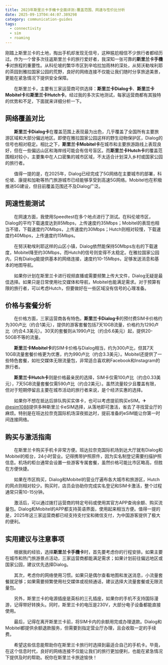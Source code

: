 ```yaml
---
title: 2023年斯里兰卡手機卡全面评测:覆盖范围、网速与性价比分析
date: 2025-09-13T04:44:07.389298
category: communication-guides
tags:
  - connectivity
  - sim
  - roaming
---
```


刚踏上斯里兰卡的土地，掏出手机却发现无信号，这种尴尬相信不少旅行者都经历过。作为一个曾多次往返斯里兰卡的旅行爱好者，我深知一张可靠的**斯里兰卡手機卡**对旅程的重要性。从科伦坡的繁华市区到辛哈拉加雨林的深处，从努沃勒埃利耶的茶园到雅拉国家公园的荒野，良好的网络连接不仅能让我们随时分享旅途美景，更能在紧急情况下提供安全保障。

　　在斯里兰卡，主要有三家运营商可供选择：**斯里兰卡Dialog卡**、**斯里兰卡Mobitel卡**和**斯里兰卡Hutch卡**。经过我的多次实地测试，每家运营商都有其独特的优势和不足，下面就来详细分析一下。

## 网络覆盖对比

　　**斯里兰卡Dialog卡**在覆盖范围上表现最为出色，几乎覆盖了全国所有主要旅游区域和大部分偏远地区。即使在雅拉国家公园这样的野生动物保护区，Dialog的信号也相对稳定。相比之下，**斯里兰卡Mobitel卡**在城市和主要旅游路线上表现良好，但在一些偏远山区和海岸线可能会有信号盲区。而**斯里兰卡Hutch卡**的覆盖范围相对较小，主要集中在人口密集的城市区域，不太适合计划深入乡村或国家公园的旅行者。

　　值得一提的是，在2025年，Dialog已经完成了5G网络在主要城市的部署，科伦坡、康提和加勒等热门旅游城市已经能够享受到高速5G网络。Mobitel也在积极推进5G建设，但目前覆盖范围还不及Dialog广泛。

## 网速性能测试

　　在网速方面，我使用Speedtest在多个地点进行了测试。在科伦坡市区，Dialog的平均下载速度达到85Mbps，上传速度约35Mbps；Mobitel的表现也相当不错，下载速度约70Mbps，上传速度约30Mbps；Hutch则相对较慢，下载速度约40Mbps，上传速度约15Mbps。

　　在努沃勒埃利耶这样的山区小镇，Dialog依然能保持50Mbps左右的下载速度，Mobitel降至约30Mbps，而Hutch的信号则变得不太稳定。在雅拉国家公园内，只有Dialog能提供基本的网络连接，速度约10-15Mbps，足够发送消息和基本的地图导航。

　　如果你计划在斯里兰卡进行视频直播或需要频繁上传大文件，Dialog无疑是最佳选择。如果只是日常使用社交媒体和导航，Mobitel也能满足需求。对于预算有限的旅行者，可以考虑Hutch，但要做好在一些区域没有信号的心理准备。

## 价格与套餐分析

　　在价格方面，三家运营商各有特色。**斯里兰卡Dialog卡**的预付费SIM卡价格约为300卢比（约合1美元），提供的游客套餐包括7天10GB流量，价格约为1290卢比（约合4.3美元）。30天的套餐则从1990卢比（约合6.6美元）起，提供20-50GB不等的流量。

　　**斯里兰卡Mobitel卡**的SIM卡价格与Dialog相当，约为300卢比，但其7天10GB流量套餐价格更为优惠，约为990卢比（约合3.3美元）。Mobitel还提供了一些特色套餐，如社交媒体无限流量包，非常适合喜欢刷Facebook和Instagram的旅行者。

　　**斯里兰卡Hutch卡**则是价格最亲民的选择，SIM卡仅需100卢比（约合0.33美元），7天5GB流量套餐仅需590卢比（约合2美元）。虽然流量较少且覆盖有限，但对于短期停留且主要在城市活动的旅行者来说，是个经济实惠的选择。

　　如果你不想在抵达后排队购买实体卡，也可以考虑提前购买eSIM。✈[@esim1088](https://t.me/s/esim1088)提供多种斯里兰卡eSIM选择，从落地即可激活，省去了寻找营业厅的麻烦。特别是在班达拉奈克国际机场深夜抵达时，提前准备的eSIM能让你第一时间连接网络。

## 购买与激活指南

　　在斯里兰卡购买手机卡非常方便。班达拉奈克国际机场到达大厅就有Dialog和Mobitel的柜台，24小时营业。记得携带护照原件，因为实名制登记需要扫描护照信息。机场的柜台通常会设置一些游客专属套餐，虽然价格可能比市区略高，但胜在方便快捷。

　　如果在市区购买，Dialog和Mobitel的营业厅遍布各大城市和旅游区，Hutch的网点则相对较少。购买时，店员会协助你完成实名登记和SIM卡激活，整个过程通常只需10-15分钟。

　　激活后，可以通过拨打运营商的特定号码或使用其官方APP查询余额、购买流量包。Dialog和Mobitel的APP都支持英语界面，使用起来相当方便。值得一提的是，2025年这三家运营商都已经支持支付宝和微信支付，为中国游客提供了极大的便利。

## 实用建议与注意事项

　　根据我的经验，选择**斯里兰卡手機卡**时，首先要考虑你的行程安排。如果主要在城市和热门旅游景点活动，三家运营商都能满足需求；如果计划前往偏远地区或国家公园，建议优先选择Dialog。

　　其次，考虑你的网络使用习惯。如果只是偶尔查看地图和发送消息，小流量套餐就足够；如果需要频繁使用社交媒体或视频通话，建议选择大流量套餐或无限流量包。

　　另外，斯里兰卡的电源插座是英标的三孔插座，如果你的手机不支持国际漫游，记得带好转换头。同时，斯里兰卡的电压是230V，大部分电子设备都能直接使用。

　　最后，记得在离开斯里兰卡前，将SIM卡内的余额用完或办理退款。Dialog和Mobitel都提供余额退款服务，但需要到指定营业厅办理，且会收取一定的手续费。

　　希望这些信息能帮助你在斯里兰卡旅行时选择到最适合自己的手机卡。毕竟，在这个信息时代，良好的网络连接不仅能让我们的旅行更加便利，也能在紧急情况下提供及时的帮助。祝你在斯里兰卡旅途愉快！
